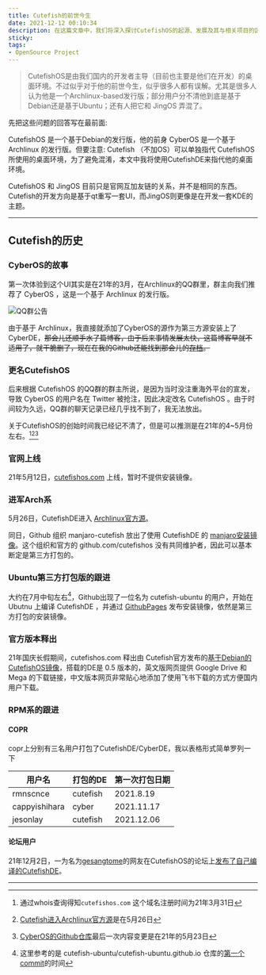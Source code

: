 ```yaml
---
title: Cutefish的前世今生
date: 2021-12-12 00:10:34
description: 在这篇文章中，我们将深入探讨CutefishOS的起源、发展及其与相关项目的区别。CutefishOS是一款由国内开发者主导的桌面操作系统，最初以CyberOS为名基于Arch Linux构建，后更名为CutefishOS并转向基于Debian的发行版。文章澄清了常见的误解，例如CutefishOS并非基于Arch或Ubuntu，也不是JingOS的变体，而是一个独立的项目，专注于使用Qt框架开发全新的用户界面。此外，本文还详细介绍了CutefishOS的历史演变、第三方社区支持（如Manjaro和Ubuntu的移植版本）以及官方版本的发布过程。如果你对开源桌面环境或CutefishOS的发展感兴趣，这篇文章将为你提供全面的背景和实用信息。
sticky:
tags:
- OpenSource Project
---
```


> CutefishOS是由我们国内的开发者主导（目前也主要是他们在开发）的桌面环境。不过似乎对于他的前世今生，似乎很多人都有误解。尤其是很多人认为他是一个Archlinux-based发行版；部分用户分不清他到底是基于Debian还是基于Ubuntu；还有人把它和 JingOS 弄混了。

先把这些问题的回答写在最前面: 

CutefishOS 是一个基于Debian的发行版，他的前身 CyberOS 是一个基于 Archlinux 的发行版。但要注意: Cutefish （不加OS）可以单独指代 CutefishOS 所使用的桌面环境，为了避免混淆，本文中我将使用CutefishDE来指代他的桌面环境。

CutefishOS 和 JingOS 目前只是官网互加友链的关系，并不是相同的东西。Cutefish的开发方向是基于qt重写一套UI，而JingOS则更像是在开发一套KDE的主题。

***

## Cutefish的历史

### CyberOS的故事

第一次体验到这个UI其实是在21年的3月，在Archlinux的QQ群里，群主向我们推荐了 CyberOS ，这是一个基于 Archlinux 的发行版。

![QQ群公告](https://static.031130.xyz/uploads/2024/08/12/62f3cae911901.webp)

由于基于 Archlinux，我直接就添加了CyberOS的源作为第三方源安装上了CyberDE，~~那会儿还顺手水了篇博客，由于后来事情发展太快，这篇博客早就不适用了，就干脆删了，现在在我的Github还能找到那会儿的[存档](https://github.com/zhullyb/blog/blob/20210430/_posts/2021-03-21-install-cyber-desktop-on-your-archlinux.md)。~~

### 更名CutefishOS

后来根据 CutefishOS 的QQ群的群主所说，是因为当时没注重海外平台的宣发，导致 CyberOS 的用户名在 Twitter 被抢注，因此决定改名 CutefishOS 。由于时间较为久远，QQ群的聊天记录已经几乎找不到了，我无法放出。

关于CutefishOS的创始时间我已经记不清了，但是可以推测是在21年的4~5月份左右。[^1][^2][^3]

### 官网上线

21年5月12日，[cutefishos.com](https://cutefishos.com) 上线，暂时不提供安装镜像。

### 进军Arch系

5月26日，CutefishDE进入 [Archlinux官方源](https://archlinux.org/groups/x86_64/cutefish/)。

同日，Github 组织 manjaro-cutefish 放出了使用 CutefishDE 的 [manjaro安装镜像](https://github.com/manjaro-cutefish/download/releases)。这个组织和官方的 github.com/cutefishos 没有共同维护者，因此可以基本断定是第三方打包的。

### Ubuntu第三方打包版的跟进

大约在7月中旬左右[^4]，Github出现了一位名为 cutefish-ubuntu 的用户，开始在 Ubutnu 上编译 CutefishDE ，并通过 [GithubPages](https://cutefish-ubuntu.github.io/) 发布安装镜像，依然是第三方打包的安装镜像。

### 官方版本释出

21年国庆长假期间，cutefishos.com 释出由 Cutefish官方发布的[基于Debian的CutefishOS镜像](https://cutefishos.com/download)，搭载的DE是 0.5 版本的，英文版网页提供 Google Drive 和 Mega 的下载链接，中文版本网页非常贴心地添加了使用飞书下载的方式方便国内用户下载。

### RPM系的跟进

#### COPR

copr上分别有三名用户打包了CutefishDE/CyberDE，我以表格形式简单罗列一下

| 用户名        | 打包的DE | 第一次打包日期 |
| ------------- | -------- | -------------- |
| rmnscnce      | cutefish | 2021.8.19      |
| cappyishihara | cyber    | 2021.11.17     |
| jesonlay      | cutefish | 2021.12.06     |

#### 论坛用户

21年12月2日，一为名为[gesangtome](https://bbs.cutefishos.com/u/gesangtome)的网友在CutefishOS的论坛上[发布了自己编译的CutefishDE](https://bbs.cutefishos.com/d/331-fedoracutefish)。

***

[^1]: 通过whois查询得知`cutefishos.com` 这个域名注册时间为21年3月31日
[^2]: [Cutefish进入Archlinux官方源](https://github.com/archlinux/svntogit-community/commit/b92bb9ae8fd35178cdfebb6f56b55f20722aa7dd)是在5月26日
[^3]: [CyberOS的Github仓库](https://github.com/cyberos)最后一次内容变更是在21年的5月23日
[^4]: 这里参考的是 cutefish-ubuntu/cutefish-ubuntu.github.io 仓库的[第一个commit](https://github.com/cutefish-ubuntu/cutefish-ubuntu.github.io/commit/237a480992a74d8c75c1f4ec51511550ce97c64b)的时间
